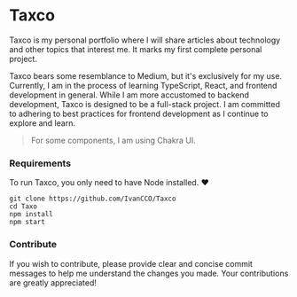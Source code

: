 # Taxco

Taxco is my personal portfolio where I will share articles about technology and other topics that interest me. It marks my first complete personal project.

Taxco bears some resemblance to Medium, but it's exclusively for my use. Currently, I am in the process of learning TypeScript, React, and frontend development in general. While I am more accustomed to backend development, Taxco is designed to be a full-stack project. I am committed to adhering to best practices for frontend development as I continue to explore and learn.

> For some components, I am using Chakra UI.

### Requirements

To run Taxco, you only need to have Node installed. ❤
~~~shell
git clone https://github.com/IvanCCO/Taxco
cd Taxo
npm install
npm start
~~~

### Contribute

If you wish to contribute, please provide clear and concise commit messages to help me understand the changes you made. Your contributions are greatly appreciated!

